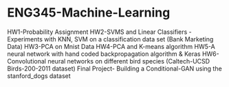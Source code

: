 # ENG345-Machine-Learning
 HW1-Probability Assignment
 HW2-SVMS and Linear Classifiers - Experiments with KNN, SVM on a classification data set (Bank Marketing Data)
 HW3-PCA on Mnist Data
 HW4-PCA and K-means algorithm
 HW5-A neural network  with hand coded backpropagation algorithm & Keras
 HW6-Convolutional neural networks on different bird species (Caltech-UCSD Birds-200-2011 dataset)
 Final Project- Building a Conditional-GAN using the stanford_dogs dataset
